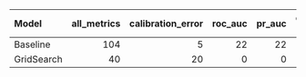 
| Model   |   all_metrics |   calibration_error |   roc_auc |   pr_auc |   overall_positive rate |   false_positive rate |   true_positive rate |
|:-------------|--------------:|--------------------:|----------:|---------:|------------------------:|----------------------:|---------------------:|
| Baseline     |           104 |                   5 |        22 |       22 |                      17 |                    19 |                   19 |
| GridSearch   |            40 |                  20 |         0 |        0 |                       8 |                     6 |                    6 |

